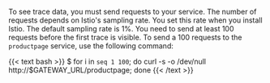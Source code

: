 To see trace data, you must send requests to your service. The number of requests depends on Istio's sampling rate.
You set this rate when you install Istio. The default sampling rate is 1%. You need to send at least 100 requests before the first trace is visible.
To send a 100 requests to the `productpage` service, use the following command:

{{< text bash >}}
$ for i in `seq 1 100`; do curl -s -o /dev/null http://$GATEWAY_URL/productpage; done
{{< /text >}}